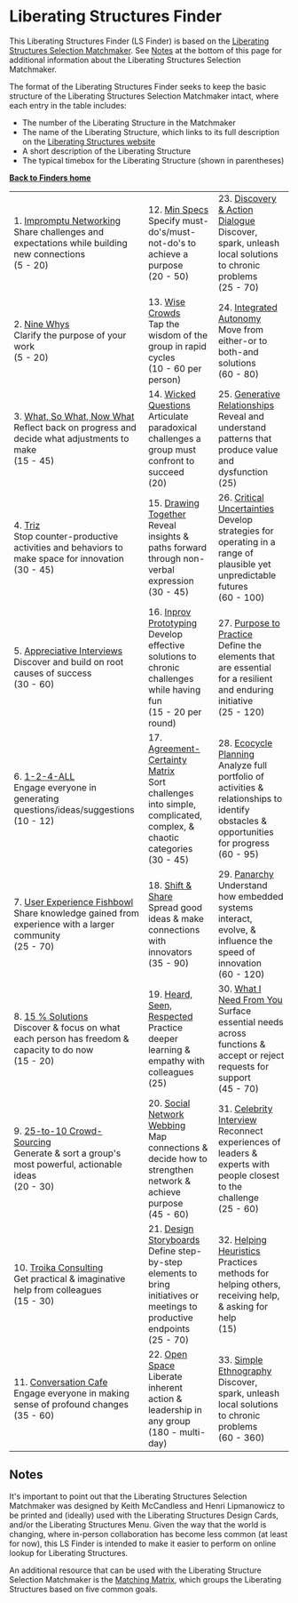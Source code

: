 # Liberating Structures Finder

This Liberating Structures Finder (LS Finder) is based on the [Liberating Structures Selection Matchmaker](http://www.liberatingstructures.com/storage/articles-nascent-ls/LS%20Selection%20Matchmaker%20v%209.pdf). See [Notes](#notes) at the bottom of this page for additional information about the Liberating Structures Selection Matchmaker. 

The format of the Liberating Structures Finder seeks to keep the basic structure of the Liberating Structures Selection Matchmaker intact, where each entry in the table includes:
- The number of the Liberating Structure in the Matchmaker
- The name of the Liberating Structure, which links to its full description on the [Liberating Structures website](http://www.liberatingstructures.com/)
- A short description of the Liberating Structure 
- The typical timebox for the Liberating Structure (shown in parentheses)

**[Back to Finders home](https://gphiliprogers.github.io/finders/)**

<html>
<table>
<tbody>

<tr>
<td>1. <a href="http://www.liberatingstructures.com/2-impromptu-networking/">Impromptu Networking</a><br>
Share challenges and expectations while building new connections<br>
(5 - 20)
</td>
<td>12. <a href="http://www.liberatingstructures.com/14-min-specs/">Min Specs</a><br>
Specify must-do's/must-not-do's to achieve a purpose<br>
(20 - 50)
</td>
<td>23. <a href="http://www.liberatingstructures.com/10-discovery-action-dialogue/">Discovery & Action Dialogue</a><br>
Discover, spark, unleash local solutions to chronic problems<br>
(25 - 70)
</td>
</tr>

<tr>
<td>2. <a href="http://www.liberatingstructures.com/3-nine-whys/">Nine Whys</a><br>
Clarify the purpose of your work<br>
(5 - 20)
</td>
<td>13. <a href="http://www.liberatingstructures.com/13-wise-crowds/">Wise Crowds</a><br>
Tap the wisdom of the group in rapid cycles<br>
(10 - 60 per person)
</td>
<td>24. <a href="http://www.liberatingstructures.com/29-integrated-autonomy/">Integrated Autonomy</a><br>
Move from either-or to both-and solutions<br>
(60 - 80)
</td>
</tr>

<tr>
<td>3. <a href="http://www.liberatingstructures.com/9-what-so-what-now-what-w/">What, So What, Now What</a><br>
Reflect back on progress and decide what adjustments to make<br>
(15 - 45)
</td>
<td>14. <a href="http://www.liberatingstructures.com/4-wicked-questions%20/">Wicked Questions</a><br>
Articulate paradoxical challenges a group must confront to succeed<br>
(20)
</td>
<td>25. <a href="http://www.liberatingstructures.com/26-generative-relationships-st/">Generative Relationships</a><br>
Reveal and understand patterns that produce value and dysfunction<br>
(25)
</td>
</tr>

<tr>
<td>4. <a href="http://www.liberatingstructures.com/6-making-space-with-triz/">Triz</a><br>
Stop counter-productive activities and behaviors to make space for innovation<br>
(30 - 45)
</td>
<td>15. <a href="http://www.liberatingstructures.com/20-drawing-together/">Drawing Together</a><br>
Reveal insights & paths forward through non-verbal expression<br>
(30 - 45)
</td>
<td>26. <a href="http://www.liberatingstructures.com/30-critical-uncertainties/">Critical Uncertainties</a><br>
Develop strategies for operating in a range of plausible yet unpredictable futures<br>
(60 - 100)
</td>
</tr>

<tr>
<td>5. <a href="http://www.liberatingstructures.com/5-appreciative-interviews-ai/">Appreciative Interviews</a><br>
Discover and build on root causes of success<br>
(30 - 60)
</td>
<td>16. <a href="http://www.liberatingstructures.com/15-improv-prototyping/">Inprov Prototyping</a><br>
Develop effective solutions to chronic challenges while having fun<br>
(15 - 20 per round)
</td>
<td>27. <a href="http://www.liberatingstructures.com/33-purpose-to-practice-p2p/">Purpose to Practice</a><br>
Define the elements that are essential for a resilient and enduring initiative<br>
(25 - 120)
</td>
</tr>

<tr>
<td>6. <a href="http://www.liberatingstructures.com/1-1-2-4-all/">1-2-4-ALL</a><br>
Engage everyone in generating questions/ideas/suggestions<br>
(10 - 12)
</td>
<td>17. <a href="http://www.liberatingstructures.com/27-agreement-certainty-matrix/">Agreement-Certainty Matrix</a><br>
Sort challenges into simple, complicated, complex, & chaotic categories<br>
(30 - 45)
</td>
<td>28. <a href="http://www.liberatingstructures.com/31-ecocycle-planning/">Ecocycle Planning</a><br>
Analyze full portfolio of activities & relationships to identify obstacles & opportunities for progress<br>
(60 - 95)
</td>
</tr>

<tr>
<td>7. <a href="http://www.liberatingstructures.com/18-users-experience-fishbowl/">User Experience Fishbowl</a><br>
Share knowledge gained from experience with a larger community<br>
(25 - 70)
</td>
<td>18. <a href="http://www.liberatingstructures.com/11-shift-share%20/">Shift & Share</a><br>
Spread good ideas & make connections with innovators<br>
(35 - 90)
</td>
<td>29. <a href="http://www.liberatingstructures.com/32-panarchy/">Panarchy</a><br>
Understand how embedded systems interact, evolve, & influence the speed of innovation<br>
(60 - 120)
</td>
</tr>

<tr>
<td>8. <a href="http://www.liberatingstructures.com/7-15-solutions/">15 % Solutions</a><br>
Discover & focus on what each person has freedom & capacity to do now<br>
(15 - 20)
</td>
<td>19. <a href="http://www.liberatingstructures.com/19-heard-seen-respected-hsr/">Heard, Seen, Respected</a><br>
Practice deeper learning & empathy with colleagues<br>
(25)
</td>
<td>30. <a href="http://www.liberatingstructures.com/24-what-i-need-from-you-winfy/">What I Need From You</a><br>
Surface essential needs across functions & accept or reject requests for support<br>
(45 - 70)
</td>
</tr>

<tr>
<td>9. <a href="http://www.liberatingstructures.com/12-2510-crowd-sourcing/">25-to-10 Crowd-Sourcing </a><br>
Generate & sort a group's most powerful, actionable ideas<br>
(20 - 30)
</td>
<td>20. <a href="http://www.liberatingstructures.com/23-social-network-webbing/">Social Network Webbing</a><br>
Map connections & decide how to strengthen network & achieve purpose<br>
(45 - 60)
</td>
<td>31. <a href="http://www.liberatingstructures.com/22-celebrity-interview/">Celebrity Interview</a><br>
Reconnect experiences of leaders & experts with people closest to the challenge<br>
(25 - 60)
</td>
</tr>

<tr>
<td>10. <a href="http://www.liberatingstructures.com/8-troika-consulting%20/">Troika Consulting</a><br>
Get practical & imaginative help from colleagues<br>
(15 - 30)
</td>
<td>21. <a href="http://www.liberatingstructures.com/21-design-storyboards/">Design Storyboards</a><br>
Define step-by-step elements to bring initiatives or meetings to productive endpoints<br>
(25 - 70)
</td>
<td>32. <a href="http://www.liberatingstructures.com/16-helping-heuristics/">Helping Heuristics</a><br>
Practices methods for helping others, receiving help, & asking for help<br>
(15)
</td>
</tr>

<tr>
<td>11. <a href="http://www.liberatingstructures.com/17-conversation-cafe/">Conversation Cafe</a><br>
Engage everyone in making sense of profound changes<br>
(35 - 60)
</td>
<td>22. <a href="http://www.liberatingstructures.com/25-open-space-technology/">Open Space</a><br>
Liberate inherent action & leadership in any group<br>
(180 - multi-day)
</td>
<td>33. <a href="http://www.liberatingstructures.com/28-simple-ethnography/">Simple Ethnography</a><br>
Discover, spark, unleash local solutions to chronic problems<br>
(60 - 360)
</td>
</tr>
</tbody>
</table>
</html>

## Notes

It's important to point out that the Liberating Structures Selection Matchmaker was designed by Keith	McCandless and Henri	Lipmanowicz	to be printed and (ideally) used with the Liberating Structures Design Cards, and/or the Liberating Structures Menu. Given the way that the world is changing, where in-person collaboration has become less common (at least for now), this LS Finder is intended to make it easier to perform on online lookup for Liberating Structures.

An additional resource that can be used with the Liberating Structure Selection Matchmaker is the [Matching Matrix]( http://www.liberatingstructures.com/matching-matrix/), which groups the Liberating Structures based on five common goals.





